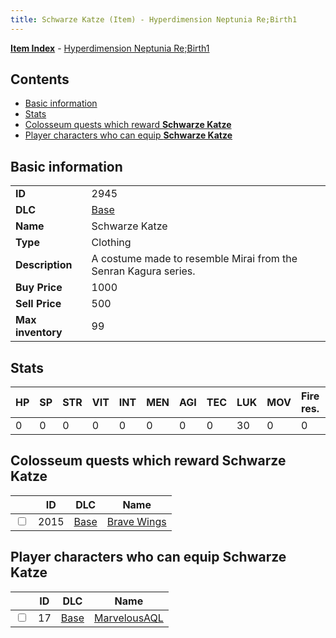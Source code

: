 ```yaml
---
title: Schwarze Katze (Item) - Hyperdimension Neptunia Re;Birth1
---
```


[**Item Index**](/neptunia/rb1/item/index.html) - [Hyperdimension Neptunia Re;Birth1](/neptunia/rb1)

## Contents

- [Basic information](#basic-information)
- [Stats](#stats)
- [Colosseum quests which reward **Schwarze Katze**](#colosseum-quests-which-reward-schwarze-katze)
- [Player characters who can equip **Schwarze Katze**](#player-characters-who-can-equip-schwarze-katze)

## Basic information

|   |   |
| -- | -- |
| **ID** | 2945 |
| **DLC** | [Base](/neptunia/rb1/dlc/1-base.html) |
| **Name** | Schwarze Katze |
| **Type** | Clothing |
| **Description** | A costume made to resemble Mirai from the Senran Kagura series. |
| **Buy Price** | 1000 |
| **Sell Price** | 500 |
| **Max inventory** | 99 |


## Stats

| HP | SP | STR | VIT | INT | MEN | AGI | TEC | LUK | MOV | Fire res. | Ice res. | Wind res. | Lightning res. |
| -- | -- | --- | --- | --- | --- | --- | --- | --- | --- | --------- | -------- | --------- | -------------- |
| 0 | 0 | 0 | 0 | 0 | 0 | 0 | 0 | 30 | 0 | 0 | 0 | 0 | 0 |


## Colosseum quests which reward **Schwarze Katze**

|    | ID | DLC | Name |
| -- | -- | --- | ---- |
| <input type="checkbox" id="rb1-colosseum-1-2015" class="trackbox" /> | 2015 | [Base](/neptunia/rb1/dlc/1-base.html) | [Brave Wings](/neptunia/rb1/colosseum/1-2015-brave-wings.html) |


## Player characters who can equip **Schwarze Katze**

|    | ID | DLC | Name |
| -- | -- | --- | ---- |
| <input type="checkbox" id="rb1-player-1-17" class="trackbox" /> | 17 | [Base](/neptunia/rb1/dlc/1-base.html) | [MarvelousAQL](/neptunia/rb1/player/1-17-marvelousaql.html) |
